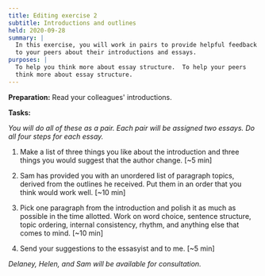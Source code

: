 ```yaml
---
title: Editing exercise 2
subtitle: Introductions and outlines
held: 2020-09-28
summary: |
  In this exercise, you will work in pairs to provide helpful feedback 
  to your peers about their introductions and essays.
purposes: |
  To help you think more about essay structure.  To help your peers
  think more about essay structure.
---
```

**Preparation:** Read your colleagues' introductions.

**Tasks:**

_You will do all of these as a pair.  Each pair will be assigned
two essays.  Do all four steps for each essay._

1. Make a list of three things you like about the introduction and
three things you would suggest that the author change. [~5 min]

2. Sam has provided you with an unordered list of paragraph topics,
derived from the outlines he received.  Put them in an order that you
think would work well. [~10 min]

3. Pick one paragraph from the introduction and polish it as much as
possible in the time allotted.  Work on word choice, sentence
structure, topic ordering, internal consistency, rhythm, and anything
else that comes to mind.  [~10 min]

4. Send your suggestions to the essasyist and to me. [~5 min]

_Delaney, Helen, and Sam will be available for consultation._
